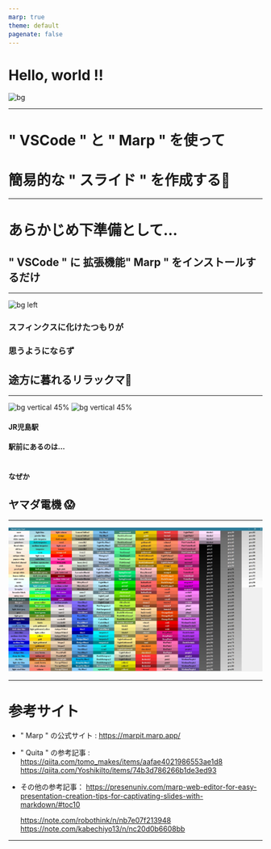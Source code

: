 ```yaml
---
marp: true
theme: default
pagenate: false
---
```


<!--
_color: white
-->

#
# Hello, world !!
![bg](./images/Microsoft_Nostalgic_Windows_Wallpaper_4K.jpg)

---

<!--
_color: tomato
_backgroundColor: azure
-->

# " VSCode " と " Marp " を使って
# 簡易的な " スライド " を作成する🥳

---

<!-- 
_backgroundColor: springgreen
-->

# あらかじめ下準備として…
##
## " VSCode " に 拡張機能" Marp " をインストールするだけ

---

<!--
_color: slateblue
-->

![bg left](./images/rilakkuma_egypt.jpg)

### スフィンクスに化けたつもりが
### 思うようにならず
## 途方に暮れるリラックマ🐻

---

<!--
_backgroundColor: khaki
-->

![bg vertical 45%](./images/kojima_sta.jpg)
![bg vertical 45%](./images/yamada_denki.jpg)

#### JR児島駅
#### 駅前にあるのは…
#
#### なぜか
## ヤマダ電機 😱

---

<!-- 
_header: " 資料：カラーチャート(カラー指定できるが、末尾の数字がついているカラーには非対応😊)" 
-->

![bg 85%](./images/Color-chart-capture-082321.jpg)

---

# 参考サイト
- " Marp " の公式サイト : https://marpit.marp.app/
- " Quita " の参考記事 : 
https://qiita.com/tomo_makes/items/aafae4021986553ae1d8  https://qiita.com/YoshikiIto/items/74b3d786266b1de3ed93
- その他の参考記事：
https://presenuniv.com/marp-web-editor-for-easy-presentation-creation-tips-for-captivating-slides-with-markdown/#toc10

  https://note.com/robothink/n/nb7e07f213948
  https://note.com/kabechiyo13/n/nc20d0b6608bb

---

<!--
_footer: " @ だらっくま "
-->




